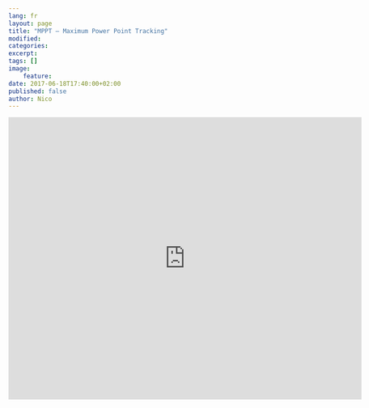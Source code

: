 ```yaml
---
lang: fr
layout: page
title: "MPPT — Maximum Power Point Tracking"
modified:
categories:
excerpt:
tags: []
image:
    feature:
date: 2017-06-18T17:40:00+02:00
published: false
author: Nico
---
```


<iframe scrolling="no" title="The Effects of Luminosity and Temperature on the Electrical Parameters of Solar Cells." src="https://www.geogebra.org/material/iframe/id/xeA3xZfH/width/698/height/558/border/888888/smb/false/stb/false/stbh/false/ai/false/asb/false/sri/true/rc/false/ld/false/sdz/true/ctl/false" width="698px" height="558px" style="border:0px;"> </iframe>

<!--
<iframe style="border: none; width: 100%; height: 2000px;"  scrolling="no" src="https://www.geogebra.org/m/TnFd8m6V"></iframe>
-->
